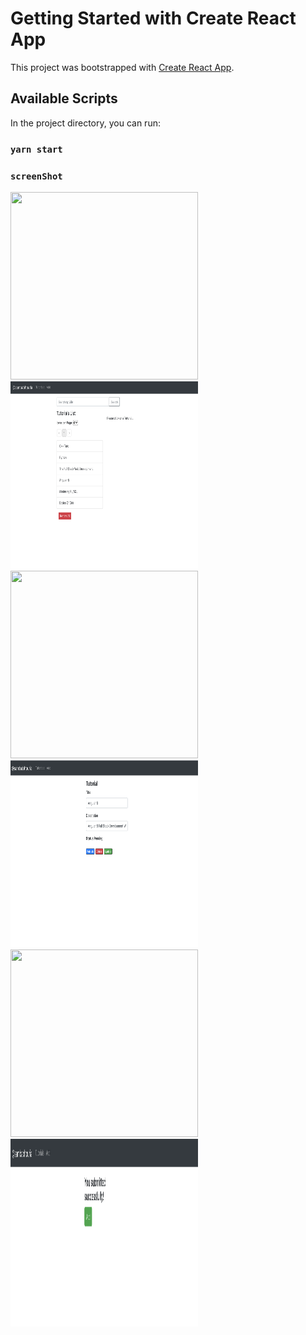 # Getting Started with Create React App

This project was bootstrapped with [Create React App](https://github.com/facebook/create-react-app).

## Available Scripts

In the project directory, you can run:

### `yarn start`

### `screenShot`
<img src="client-side-pagination-hooks/src/assets/images/1.png" width="300" height="300"/><img src="src/assets/images/2.png" width="300" height="300"/>
<img src="client-side-pagination-hooks/src/assets/images/3.png" width="300" height="300"/><img src="src/assets/images/4.png" width="300" height="300"/>
<img src="client-side-pagination-hooks/src/assets/images/5.png" width="300" height="300"/><img src="src/assets/images/6.png" width="300" height="300"/>
